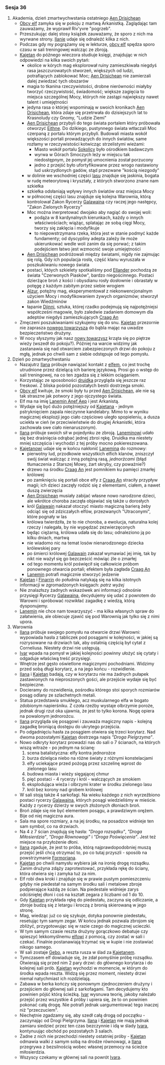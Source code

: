 ### Sesja 36
1. Akademia, dzień zmartwychwstania ostatniego [Aen Drisichean](#r_aen_drisichean)
    - [Obcy elf](#p_lanemin) zamyka się w pokoju z martwą Arkanistką. Zaglądając tam zauważamy, że wyprawił Riv'yvre "pogrzeb".
    - Przeszukując dalej stosy książek zauważamy, że sporo z nich ma wyrwane strony. [Ilanie](#g_ilana) udaje się odnaleźć kilka z nich.
    - Podczas gdy my pogrążamy się w lekturze, [obcy elf](#p_lanemin) spędza sporo czasu w sali treningowej walcząc ze zbroją.
    - [Kajetan](#g_kajetan) do późnego wieczora studiuje księgi, znajdując w nich odpowiedzi na kilka swoich pytań:
        - okolice w kórych mag eksplorował ruiny zamieszkiwała niegdyś rasa jaszczurowatych stworzeń, większych od ludzi, potrafiących zablokować Moc; [Aen Drisichean](#r_aen_drisichean) nie zamierzali dalej zwiedzać tych obszarów
        - magia to tkanina rzeczywistości, drobne nierówności miałyby tworzyć rzeczywistość, świadomość; większe zagięcia to miejsca szczególnej Mocy, których nie zastąpi największy nawet talent i umiejętności
        - jedyna rasa o którjej wspominają w swoich kronikach [Aen Drisichean](#r_aen_drisichean), która zdaje się przetrwała do dzisiejszych lat to Krasnoludy czy Gnomy, "Ludzie Ziemi"
        - [Aen Drisichean](#r_aen_drisichean) przybyli do tego świata portalem który próbowała otworzyć [Eithne](#p_eithne). Do dzikiego, pustynnego świata wtłaczali Moc czerpaną z portalu którym przybyli. Budowali miasta wokół większości portali prowadzących do innych światów, same rozłamy w rzeczywistości kotwicząc strzelistymi wieżami:
            - Miasto wokół portalu [Sokolicy](#l_wyspy_skellige) było ośrodkiem badawczym
            - wyrwa w Górach Smoczych leży w miejscu tak niedostępnym, że pomysł jej umocnienia został porzucony
            - jedno z przejść było ufortyfikowane przez wrogo nastawiony lud uskrzydlonych gadów, stąd przezwane "kością niezgody"
        - w dolinie we wschodniej części [lasu](#l_brokilon) znajduje się jaskinia, bogata w rudę meteorytową i kryształy, z których stworzono znane nam szkiełka
        - szkiełka odsłaniają wpływy innych światów oraz miejsca Mocy
        - w północnej części lasu znajduje się kolejna Warownia, którą kontrolował Zakon Rycerzy [Galawaina](#p_galawain) czy raczej jego następcy, "Zakon Zielonych Rycerzy"
        - Moc można inerpretować dwojako aby nagiąć do swojej woli:
            - podąża w 8 kardynalnych kierunkach, każdy o innych właściwościach; wiążąc, splatając ze sobą cięgi Mocy, tworzy się zaklęcia i modyfikuje
            - to niepowstrzymana rzeka, która jest w stanie podmyć każde fundamenty; od dyscypliny adepta zależy ile może ukierunkować wedle woli zanim da się porwać; z takim podejściem łatwo jest wzmocnić swoje umiejętności
        - [Aen Drisichean](#r_aen_drisichean) podróżowali między światami, nigdy nie zajmując się rolą. Gdy ich populacja rosła, część klanu wyruszała w poszkukiwaniu nowego świata
        - postaci, któych szkielety spotkaliśmy pod [Ellander](#l_ellander) pochodzą ze świata "Czerwonych Piasków", bardzo niegościnnego. Postaci dzierżące broń z kości i obysdianu rosły dosłownie i obrastały w potęgę z każdym zabitym przez siebie wrogiem
        - [Alzur](#p_alzur), potężny mag, eksperymentował z niekonwencjonalnym użyciem Mocy i modyfikowaniem żywych organizmów; stworzył zakon Wiedźminów
        - łapanie [Djinni](#b_djinni), sztuka, której rzadko podejmują się najpotężniejsi współcześni magowie, było zaledwie zadaniem domowym dla adeptów niegdyś zamieszkujących [Craag An](#l_craag_an)
    - Zmęczeni poszukiwaniami szykujemy się do snu. [Kajetan](#g_kajetan) przezornie nie zaprasza [nowego towarzysza](#p_lanemin) do bąbla mając na uwadze bezpieczeństwo drużyny.
    - W nocy słyszymy jak nasz [nowy towarzysz](#p_lanemin) krząta się po piętrze wieży (wszedł do pokoju?). Później na warcie widzimy jak zastanawia się nad otwarciem zabezpieczonych drzwi do pokoju z mgłą, jednak po chwili sam z siebie odstępuje od tego pomysłu.
2. Dzień po zmartwychwstaniu
    - Nazajutrz [Ilana](#g_ilana) próbuje nawiązać kontakt z [elfem](#p_lanemin), co jest trochę utrudnione przez dzielącą ich barierę językową. Prosi go o wstęp do sali treningowej, na co ten zgadza się z lekkim ociąganiem.
    - Korzystając ze sposobności [druidka](#g_ilana) przygląda się jeszcze raz freskowi. Z bliska pośród pozostałych bestii dostrzega smoki.
    - [Obcy elf](#p_lanemin) kwituje, że smoki były tu przed [Aen Drisichean](#r_aen_drisichean), ale nie są tak straszne jak potwory z jego ojczystego świata.
    - Elf ma na imię [Lanemin Anef Aep](#p_lanemin) i jest Arkanistą. 
    - Wydaje się być dużo potężniejszy od [Kajetana](#g_kajetan) - jednym pstryknięciem zapala nieczynne kandelabry. Mimo to w wyniku magicznej eksplozji jego ciało częściowo uległo spopieleniu, a dusza uciekła w cień (w przeciwieństwie do drugiej Arkanistki, która zachowała swe ciało nienaruszonym).
    - [Ilana](#g_ilana) próbuje swoich sił w pojedynku ze zbroją. [Laneminowi](#p_lanemin) udało się bez draśnięcia odrąbać jednej zbroi rękę. Druidka ma niestety mniej szczęścia i wychodzi z tej próby mocno pokiereszowana.
    - [Kajetanowi](#g_kajetan) udaje się w końcu nakłonić [Lanemina](#p_lanemin) do rozmowy:
        - pierwotny lud, przodkowie wszystkich elfich klanów, zniszczył swój świat walcząc z inną potężną rasą, _jednorżcami_ (błąd tłumaczenia z Starszej Mowy, żart skryby, czy poważnie?)
        - drzewo na środku [Craag An](#l_craag_an) jest pomnikiem ku pamięci zmarłej królowej
        - po zamknięciu się portali obce elfy z [Craag An](#l_craag_an) straciły przypływ magii; ich dzieci zaczęły rodzić się z elementami, ciałem, a nawet duszą zwierzęcia
        - [Aen Drisichean](#r_aen_drisichean) musiały zabijać własne nowo narodzone dzieci, ale wkrótce choroba zaczęła objawiać się także u dorosłych
        - król [Galawain](#p_galawain) nakazał otoczyć miasto magiczną barierą żeby odciąć się od zdziczałych elfów, przezwanych "Utraconymi", które pognały w las
        - królowa twierdziła, że to nie choroba, a ewolucja, naturalna kolej rzeczy i nalegała, by nie wypędzać zezwierzęconych
        - będąc ciężarną, królowa udała się do lasu; odnaleziono ją po kilku dniach, martwą
        - nie wiadomo nic na temat losów nienarodzonego dziecka królewskiej pary
        - po śmierci królowej [Galawain](#p_galawain) zakazał wymawiać jej imię, tak by nikt nie ważył się go bezcześcić mówiąc źle o zmarłej
        - od tego momentu król poświęcił się całkowicie próbom ponownego otwarcia portali; efektem była zagłada [Craag An](#l_craag_an)
        - [Lanemin](#p_lanemin) potrafi magicznie stworzyć jedzenie
    - [Kajetan](#g_kajetan) i [Finarrin](#p_druid_finarrin) do południa natykają się na kilka istotnych informacji w zgromadzonych księgach: _patrz wyżej_
    - Nie znalazłszy żadnych wskazówek ani informacji odnośnie przysięgi Rycerzy [Galawaina](#p_galawain), decydujemy się udać z powrotem do Warowni i spróbować rozwikłać zagadkę z wiedzą, którą dysponujemy.
    - [Lanemin](#p_lanemin) nie chce nam towarzyszyć - ma kilka własnych spraw do załatwienia, ale obiecuje zjawić się pod Warownią jak tylko się z nimi upora.
3. Warownia
    - [Ilana](#g_ilana) próbuje swojego pomysłu na otwarcie drzwi Warowni: wypowiada hasła z tabliczek pod posągami w kolejności, w jakiej są rozrysowane na drzwiach tak, aby ostatnią częścią był cytat z Corneliusa. Niestety drzwi nie ustępują. 
    - [Ivar](#p_ivar) wpada na pomysł w jakiej kolejności powinny ułożyć się cytaty i odgaduje właściwą treść przysięgi. 
    - Wnętrze jest gęsto oświetlone magicznymi pochodniami. Widzimy przed sobą długi korytarz, a na jego końcu - rozwidlenie.
    - [Ilana](#g_ilana) i [Kajetan](#g_kajetan) badają, czy w korytarzu nie ma żadnych pułapek zastawionych na nieproszonych gości, ale przejście wydaje się być bezpieczne.
    - Docieramy do rozwidlenia, pośrodku którego stoi sporych rozmiarów posąg odlany ze szlachetnych metali. 
    - Statua przedstawia smukłego, acz muskularnego elfa w bogato zdobionym napierśniku. Z czoła rzeźby wystaje olbrzymie poroże, jednak drugi rzut oka ujawnia, że jest to tylko korona. Nogę opiera na powalonym jednorożcu.
    - [Ilana](#g_ilana) przygląda się posągowi i zauważa magiczny napis - kolejną zagadkę broniącą dostępu do ukrytego przejścia.
    - Po odgadnięciu hasła za posągiem otwiera się trzeci korytarz. Nad dwoma pozostałymi [Kajetan](#g_kajetan) dostrzega napis _"Droga Pielgrzyma"_.
    - Nowo odkryty korytarz prowadzi nas do sali o 7 ścianach, na których wiszą witraże - po jednym na ścianę:
        1. scena batalistyczna: elfy kontra jednorożce
        2. burza dzieląca niebo na różne światy z różnymi konstelacjami
        3. elfy uciekające przed pożogą przez szczelinę wprost do zielonego lasu
        4. budowa miasta i wieży sięgającej chmur
        5. pięć postaci - 4 rycerzy i król - walczących ze smokiem
        6. eksplodująca wieża i olbrzymi krater w środku zielonego lasu
        7. król bez korony nad grobem królowej
    - W sali stoją także 4 sarkofagi. Na wieku każdego z nich wyrzeźbiono postaci rycerzy [Galawaina](#p_galawain), których posągi wiedzieliśmy w mieście. Każdy z rycerzy dzierży w swych złożonych dłoniach broń.
    - Broń zdaje się nie być elementem posągu, a prawdziwym orężem. Bije od niej magiczna aura.
    - Sala ma spore rozmiary, a na jej środku, na posadzce widnieje ten sam symbol, co na drzwiach.
    - Na 4 z 7 ścian znajdują się hasła: _"Droga rozsądku"_, _"Droga Miłosierdzia"_, _"Droga Równowagi"_ i _"Droga Poświęcenia"_. Jest też miejsce na przyłożenie dłoni.
    - [Ilana](#g_ilana) zgaduje, że jest to próba, którą najprawdopodobniej muszą przejść jeśli chcą otrzymać to, po co tutaj przyszli - sposób na powstrzymanie [Formoriana](#p_formorian).
    - [Kajetan](#g_kajetan) po chwili namysłu wybiera jak na ironię drogę rozsądku. Zanim drużyna zdąży zaprotestować, przykłada rękę do ściany, która otwiera się i zamyka tuż za nim.
    - Elf robi dwa kroki i znajduje się w prawie pustym pomieszczeniu gdyby nie piedestał na samym środku sali i metalowe zbroje podpierające każdą ze ścian. Na piedestale widnieje zarys odciśniętej dłoni i coś na kształt zegara z liczbami od 1 do 10.
    - Gdy [Kajetan](#g_kajetan) przykłada rękę do piedestału, zaczyna się odliczanie, a zbroje budzą się z letargu i kroczą z bronią skierowaną w jego stronę.
    - Mag, wiedząc już co się szykuje, dotyka ponownie piedestału, resetując tym samym zegar. W końcu jednak pozwala zbrojom się zbliżyć, przygotowując się w razie czego do magicznej ucieczki.
    - W tym samym czasie reszta drużyny gorączkowo debatuje czy spieszyć lekkomyślnemu [elfowi](#g_kajetan) z pomocą, czy zostać w sali i czekać. Finalnie postanawiają trzymać się w kupie i nie zostawiać nikogo samego.
    - W sali zostaje [Gebo](#p_gebo), a reszta rusza w ślad za [Kajetanem](#g_kajetan).
    - Tymczasem elf dowiaduje się, że zdał pomyślnie próbę rozsądku. Otwierają się przed nim 2 pary drzwi: do głównego korytarza i do kolejnej sali prób. [Kajetan](#g_kajetan) wychodzi w momencie, w którym do środka wpada reszta. Widzą się przez moment, niestety drzwi niemal natychmiast ich rozdzielają.
    - Zabawa w berka kończy się ponownym zjednoczeniem drużyny i przejściem do głównej sali z sarkofagami. Tam decydujemy kto powinien pójść którą ścieżką. [Ivar](#p_ivar) wysnuwa teorię, jakoby należało przejść przez wszystkie 4 próby i upiera się, że to on powinien pokonać całą drogę. Nie potrafi jednak uargumentować tego inaczej niż "przeczuciem".
    - Niechętnie zgadzamy się, aby szedł całą drogą od początku - zaczynając od Drogi Pielgrzyma. [Ilana](#g_ilana) i [Kajetan](#g_kajetan) nie mają jednak zamiaru siedzieć przez ten czas bezczynnie i idą w ślady [Ivara](#p_ivar), kontynuując obchód po pozostałych 3 salach.
    - Żadne z nich nie przechodzi niestety ostatniej próby - [Kajetan](#g_kajetan) odmawia walki z samym sobą na drodze równowagi, a [Ilana](#g_ilana) przegrywa z bezsilnością wobec własnej przemocy na ścieżce miłosierdzia.
    - Wszyscy czekamy w głównej sali na powrót [Ivara](#p_ivar).